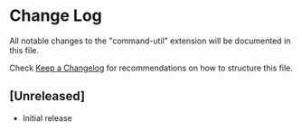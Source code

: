 # Change Log

All notable changes to the "command-util" extension will be documented in this file.

Check [Keep a Changelog](http://keepachangelog.com/) for recommendations on how to structure this file.

## [Unreleased]

- Initial release
